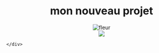 <!DOCTYPE html>
<html lang="en">
<head>
    <meta charset="UTF-8">
    <meta http-equiv="X-UA-Compatible" content="IE=edge">
    <meta name="viewport" content="width=device-width, initial-scale=1.0">
    <title>Document</title>
</head>
<body>
    <center><h1>mon nouveau projet </h1></center>
    <center> <img src="https://www.bing.com/th?id=OSK.HEROlJnsXcA4gu9_6AQ2NKHnHukTiry1AIf99BWEqfbU29E&w=472&h=280&c=1&rs=2&o=6&dpr=1.3&pid=SANGAM" alt="fleur" ></center>
    <div>
    <center> <img src="OIP (1).jpg" ></center>
    
    </div>


</body>
</html>